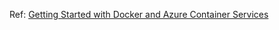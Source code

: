 Ref: [Getting Started with Docker and Azure Container Services](https://blogs.msdn.microsoft.com/uk_faculty_connection/2016/09/23/getting-started-with-docker-and-container-services/)